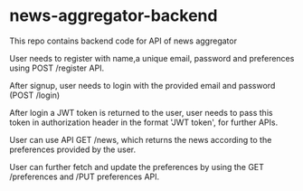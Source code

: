 # news-aggregator-backend

This repo contains backend code for API of news aggregator

User needs to register with name,a unique email, password and preferences using POST /register API.

After signup, user needs to login with the provided email and password (POST /login)

After login a JWT token is returned to the user, user needs to pass this token in authorization header in the format 'JWT token', for further APIs.

User can use API GET /news, which returns the news according to the preferences provided by the user.

User can further fetch and update the preferences by using the GET /preferences and /PUT preferences API.

